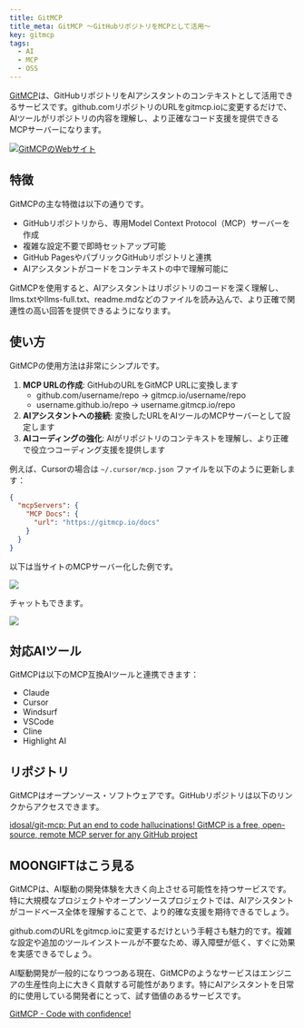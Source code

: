```yaml
---
title: GitMCP
title_meta: GitMCP 〜GitHubリポジトリをMCPとして活用〜
key: gitmcp
tags:
  - AI
  - MCP
  - OSS
---
```


[GitMCP](https://gitmcp.io/)は、GitHubリポジトリをAIアシスタントのコンテキストとして活用できるサービスです。github.comリポジトリのURLをgitmcp.ioに変更するだけで、AIツールがリポジトリの内容を理解し、より正確なコード支援を提供できるMCPサーバーになります。

[![GitMCPのWebサイト](/img/services/gitmcp.jpg)](https://gitmcp.io/)

<!--more-->

## 特徴

GitMCPの主な特徴は以下の通りです。

- GitHubリポジトリから、専用Model Context Protocol（MCP）サーバーを作成
- 複雑な設定不要で即時セットアップ可能
- GitHub PagesやパブリックGitHubリポジトリと連携
- AIアシスタントがコードをコンテキストの中で理解可能に

GitMCPを使用すると、AIアシスタントはリポジトリのコードを深く理解し、llms.txtやllms-full.txt、readme.mdなどのファイルを読み込んで、より正確で関連性の高い回答を提供できるようになります。

## 使い方

GitMCPの使用方法は非常にシンプルです。

1. **MCP URLの作成**: GitHubのURLをGitMCP URLに変換します
   - github.com/username/repo → gitmcp.io/username/repo
   - username.github.io/repo → username.gitmcp.io/repo
2. **AIアシスタントへの接続**: 変換したURLをAIツールのMCPサーバーとして設定します
3. **AIコーディングの強化**: AIがリポジトリのコンテキストを理解し、より正確で役立つコーディング支援を提供します

例えば、Cursorの場合は `~/.cursor/mcp.json` ファイルを以下のように更新します：

```json
{
  "mcpServers": {
    "MCP Docs": {
      "url": "https://gitmcp.io/docs"
    }
  }
}
```

以下は当サイトのMCPサーバー化した例です。

![](/img/services/gitmcp-2.jpg)

チャットもできます。

![](/img/services/gitmcp-3.jpg)

## 対応AIツール

GitMCPは以下のMCP互換AIツールと連携できます：

- Claude
- Cursor
- Windsurf
- VSCode
- Cline
- Highlight AI

## リポジトリ

GitMCPはオープンソース・ソフトウェアです。GitHubリポジトリは以下のリンクからアクセスできます。

[idosal/git\-mcp: Put an end to code hallucinations\! GitMCP is a free, open\-source, remote MCP server for any GitHub project](https://github.com/idosal/git-mcp)

## MOONGIFTはこう見る

GitMCPは、AI駆動の開発体験を大きく向上させる可能性を持つサービスです。特に大規模なプロジェクトやオープンソースプロジェクトでは、AIアシスタントがコードベース全体を理解することで、より的確な支援を期待できるでしょう。

github.comのURLをgitmcp.ioに変更するだけという手軽さも魅力的です。複雑な設定や追加のツールインストールが不要なため、導入障壁が低く、すぐに効果を実感できるでしょう。

AI駆動開発が一般的になりつつある現在、GitMCPのようなサービスはエンジニアの生産性向上に大きく貢献する可能性があります。特にAIアシスタントを日常的に使用している開発者にとって、試す価値のあるサービスです。

[GitMCP - Code with confidence!](https://gitmcp.io/)
